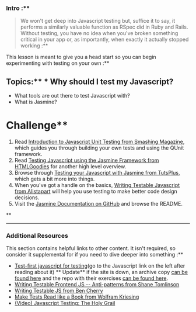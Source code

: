 ### Intro :** 
>We won't get deep into Javascript testing but, suffice it to say, it performs a similarly valuable function as RSpec did in Ruby and Rails.  Without testing, you have no idea when you've broken something critical in your app or, as importantly, when exactly it actually stopped working :**

This lesson is meant to give you a head start so you can begin experimenting with testing on your own :**

## Topics:** * Why should I test my Javascript?
* What tools are out there to test Javascript with?
* What is Jasmine?
# Challenge** <div class="lesson-content__panel" markdown="1">
1. Read [Introduction to Javascript Unit Testing from Smashing Magazine](http://coding.smashingmagazine.com/2012/06/27/introduction-to-javascript-unit-testing/), which guides you through building your own tests and using the QUnit framework.
2. Read [Testing Javascript using the Jasmine Framework from  HTMLGoodies](http://www.htmlgoodies.com/beyond/javascript/testing-javascript-using-the-jasmine-framework.html) for another high level overview.
3. Browse through [Testing your Javascript with Jasmine from TutsPlus](http://net.tutsplus.com/tutorials/javascript-ajax/testing-your-javascript-with-jasmine/), which gets a bit more into things.
4. When you've got a handle on the basics, [Writing Testable Javascript from Alistapart](http://alistapart.com/article/writing-testable-javascript) will help you use testing to make better code design decisions.
5. Visit the [Jasmine Documentation on GitHub](https://github.com/pivotal/jasmine) and browse the README.
</div>** 

---


### Additional Resources
This section contains helpful links to other content. It isn't required, so consider it supplemental for if you need to dive deeper into something :**



* [Test-first javascript for testing](http://testfirst.org)(go to the Javascript link on the left after reading about it) ** Update**  if the site is down, an archive copy [can be found here](https://web.archive.org/web/20131208165610/http://testfirst.org/learn_javascript) and the repo with their exercises [can be found here](https://github.com/alexch/learn_javascript).
* [Writing Testable Frontend JS -- Anti-patterns from Shane Tomlinson](https://shanetomlinson.com/2013/testing-javascript-frontend-part-1-anti-patterns-and-fixes/)
* [Writing Testable JS from Ben Cherry](http://www.adequatelygood.com/2010/7/Writing-Testable-JavaScript)
* [Make Tests Read like a Book from Wolfram Kriesing](http://uxebu.com/blog/2013/01/08/make-tests-read-like-a-book/)
* [(Video) Javascript Testing: The Holy Grail](http://www.youtube.com/watch?v=YdFQ29oK50M)
